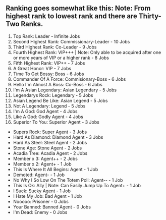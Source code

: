 ## Ranking goes somewhat like this: Note: From highest rank to lowest rank and there are Thirty-Two Ranks.
1. Top Rank: Leader - Infinite Jobs
2. Second Highest Rank: Commissionary-Leader - 10 Jobs
3. Third Highest Rank: Co-Leader - 9 Jobs
4. Fourth Highest Rank: VIP+++ | Note: Only able to be acquired after one or more years of VIP or a higher rank - 8 Jobs
5. Fifth Highest Rank: VIP++ - 7 Jobs
6. A Great Honor: VIP - 7 Jobs
7. Time To Get Bossy: Boss - 6 Jobs
8. Commander Of A Force: Commisionary-Boss - 6 Jobs
9. Hello I'm Almost A Boss: Co-Boss - 6 Jobs
10. I'm A Asian Legendary: Asian Legendary - 5 Jobs
11. Legendarys Rock: Legendary - 5 Jobs
12. Asian Legend Be Like: Asian Legend - 5 Jobs
13. Not A Legendary: Legend - 5 Jobs
14. I'm A God: God Agent - 4 Jobs
15. Like A God: Godly Agent - 4 Jobs
16. Superior To You: Superior Agent - 3 Jobs
- Supers Rock: Super Agent - 3 Jobs
- Hard As Diamond: Diamond Agent - 3 Jobs
- Hard As Steel: Steel Agent - 2 Jobs
- Stone Age: Stone Agent - 2 Jobs
- Acadia Tree: Acadia Agent - 2 Jobs
- Member x 3: Agent++ - 2 Jobs
- Member x 2: Agent+ - 1 Job
- This Is Where It All Begins: Agent - 1 Job
- Demoted: Agent- - 1 Job
- No Why I So Low On The Totem Poll: Agent-- - 1 Job
- This Is Ok: Ally | Note: Can Easily Jump Up To Agent+ - 1 Job
- I Suck: Sucky Agent - 1 Job
- I Hate My Job: Bad Agent - 1 Job
- Nooooo: Prisoner - 0 Jobs
- Your Banned: Banned Agent - 0 Jobs
- I'm Dead: Enemy - 0 Jobs
